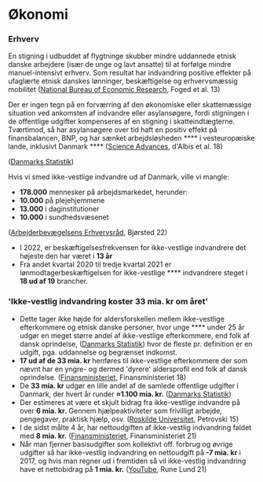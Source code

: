 # Økonomi

### Erhverv

En stigning i udbuddet af flygtninge skubber mindre uddannede etnisk danske arbejdere (især de unge og lavt ansatte) til at forfølge mindre manuel-intensivt erhverv. Som resultat har indvandring positive effekter på ufaglærte etnisk danskes lønninger, beskæftigelse og erhvervsmæssig mobilitet ([National Bureau of Economic Research](https://www.nber.org/system/files/working\_papers/w19315/w19315.pdf), Foged et al. 13)

Der er ingen tegn på en forværring af den økonomiske eller skattemæssige situation ved ankomsten af indvandre eller asylansøgere, fordi stigningen i de offentlige udgifter kompenseres af en stigning i skatteindtægterne. Tværtimod, så har asylansøgere over tid haft en positiv effekt på finansbalancen, BNP, og har sænket arbejdsløsheden **** i vesteuropæiske lande, inklusivt Danmark **** ([Science Advances](https://www.science.org/doi/10.1126/sciadv.aaq0883), d'Albis et al. 18)

([Danmarks Statistik](https://www.statistikbanken.dk/statbank5a/SelectVarVal/Define.asp?MainTable=RAS311))

Hvis vi smed ikke-vestlige indvandre ud af Danmark, ville vi mangle:

* **178.000** mennesker på arbejdsmarkedet, herunder:&#x20;
* **10.000** på plejehjemmene
* **13.000** i daginstitutioner
* **10.000** i sundhedsvæsenet

([Arbejderbevægelsens Erhvervsråd](https://www.ae.dk/analyse/2022-01-beskaeftigelsen-for-ikke-vestlige-indvandrere-slaar-ny-rekord), Bjørsted 22)

* I 2022, er beskæftigelsesfrekvensen for ikke-vestlige indvandrere det højeste den har været i **13 år**
* Fra andet kvartal 2020 til tredje kvartal 2021 er lønmodtagerbeskæftigelsen for ikke-vestlige **** indvandrere steget i **18 ud af 19** brancher.

### 'Ikke-vestlig indvandring koster 33 mia. kr om året'

* Dette tager ikke højde for aldersforskellen mellem ikke-vestlige efterkommere og etnisk danske personer, hvor unge **** under 25 år udgør en meget større andel af ikke-vestlige efterkommere, end folk af dansk oprindelse, ([Danmarks Statistik](https://www.statistikbanken.dk/statbank5a/SelectVarVal/Define.asp?MainTable=FOLK1C)) hvor de fleste pr. definition er en udgift, pga. uddannelse og begrænset indkomst.
* **17 ud af de 33 mia. kr** henføres til ikke-vestlige efterkommere der som nævnt har en yngre- og dermed 'dyrere' aldersprofil end folk af dansk oprindelse. ([Finansministeriet](https://fm.dk/media/15363/Fremskrivningafindvandreresnettobidragtildeoffentligefinanser\_OeA\_maj2018.pdf), Finansministeriet 18)
* De **33 mia. kr** udgør en lille andel af de samlede offentlige udgifter i Danmark, der hvert år runder **≈1.100 mia. kr.** ([Danmarks Statistik](https://www.dst.dk/da/Statistik/nyheder-analyser-publ/nyt/NytHtml?cid=20049))
* Der estimeres at være et skjult bidrag fra ikke-vestlige indvandre på over **6 mia. kr**. Gennem hjælpeaktiviteter som frivilligt arbejde, pengegaver, praktisk hjælp, osv. ([Roskilde Universitet](https://rucforsk.ruc.dk/ws/portalfiles/portal/56209997/Ikke\_vestlige\_indvandreres\_skjulte\_bidrag\_til\_samfunds\_konomien.pdf), Petrovski 15)&#x20;
* I de sidst målte 4 år, har nettoudgiften af ikke-vestlig indvandring faldet med **8 mia. kr.** ([Finansministeriet](https://fm.dk/media/25228/indvandreres-nettobidrag-til-de-offentlige-finanser-i-2018.pdf), Finansministeriet 21)
* Når man fjerner basisudgifter som kollektivt off. forbrug og øvrige udgifter så har ikke-vestlig indvandring en nettoudgift på **-7 mia. kr** i 2017, og hvis man regner ud i fremtiden så vil ikke-vestlig indvandring have et nettobidrag på **1 mia. kr.** ([YouTube](https://youtu.be/FcexGtFfz-A), Rune Lund 21)
